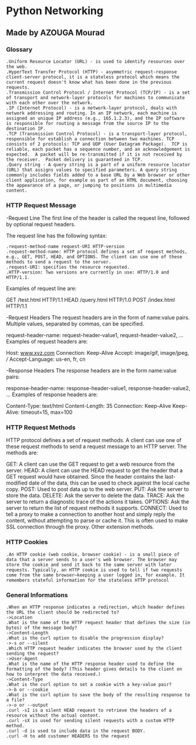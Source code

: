 # Python Networking
## Made by AZOUGA Mourad

### Glossary
	.Uniform Resource Locator (URL) - is used to identify resources over the web.
	.HyperText Transfer Protocol (HTTP) - asymmetric request-response client-server protocol, it is a stateless protocol which means the current request doesn't know what has been done in the previous requests.
	.Transmission Control Protocol / Internet Protocol (TCP/IP) - is a set of transport and network-layer protocols for machines to communicate with each other over the network.
	.IP (Internet Protocol) - is a network-layer protocol, deals with network addressing and routing. In an IP network, each machine is assigned an unique IP address (e.g., 165.1.2.3), and the IP software is responsible for routing a message from the source IP to the destination IP.
	.TCP (Transmission Control Protocol) - is a transport-layer protocol, responsible for establish a connection between two machines. TCP consists of 2 protocols: TCP and UDP (User Datagram Package).  TCP is reliable, each packet has a sequence number, and an acknowledgement is expected.  A packet will be re-transmitted if it is not received by the receiver.  Packet delivery is guaranteed in TCP.
	.Query string - A query string is a part of a uniform resource locator (URL) that assigns values to specified parameters. A query string commonly includes fields added to a base URL by a Web browser or other client application, for example as part of an HTML document, choosing the appearance of a page, or jumping to positions in multimedia content.

### HTTP Request Message

-Request Line
The first line of the header is called the request line, followed by optional request headers.

The request line has the following syntax:

	.request-method-name request-URI HTTP-version
	.request-method-name: HTTP protocol defines a set of request methods, e.g., GET, POST, HEAD, and OPTIONS. The client can use one of these methods to send a request to the server.
	.request-URI: specifies the resource requested.
	.HTTP-version: Two versions are currently in use: HTTP/1.0 and HTTP/1.1.
Examples of request line are:

GET /test.html HTTP/1.1
HEAD /query.html HTTP/1.0
POST /index.html HTTP/1.1

-Request Headers
The request headers are in the form of name:value pairs. Multiple values, separated by commas, can be specified.

request-header-name: request-header-value1, request-header-value2, ...
Examples of request headers are:

Host: www.xyz.com
Connection: Keep-Alive
Accept: image/gif, image/jpeg, */*
Accept-Language: us-en, fr, cn

-Response Headers
The response headers are in the form name:value pairs:

response-header-name: response-header-value1, response-header-value2, ...
Examples of response headers are:

Content-Type: text/html
Content-Length: 35
Connection: Keep-Alive
Keep-Alive: timeout=15, max=100

### HTTP Request Methods
HTTP protocol defines a set of request methods. A client can use one of these request methods to send a request message to an HTTP server. The methods are:

GET: A client can use the GET request to get a web resource from the server.
HEAD: A client can use the HEAD request to get the header that a GET request would have obtained. Since the header contains the last-modified date of the data, this can be used to check against the local cache copy.
POST: Used to post data up to the web server.
PUT: Ask the server to store the data.
DELETE: Ask the server to delete the data.
TRACE: Ask the server to return a diagnostic trace of the actions it takes.
OPTIONS: Ask the server to return the list of request methods it supports.
CONNECT: Used to tell a proxy to make a connection to another host and simply reply the content, without attempting to parse or cache it. This is often used to make SSL connection through the proxy.
Other extension methods.

### HTTP Cookies
	.An HTTP cookie (web cookie, browser cookie) - is a small piece of data that a server sends to a user's web browser. The browser may store the cookie and send it back to the same server with later requests. Typically, an HTTP cookie is used to tell if two requests come from the same browser—keeping a user logged in, for example. It remembers stateful information for the stateless HTTP protocol

### General Informations
	.When an HTTP response indicates a redirection, which header defines the URL the client should be redirected to? 
	->Location
	.What is the name of the HTTP request header that defines the size (in bytes) of the message body?
	->Content-Length
	.What is the curl option to disable the progression display?
	->-s or --silent
	.Which HTTP request header indicates the browser used by the client sending the request?
	->User-Agent
	.What is the name of the HTTP response header used to define the formatting of the body? (This header gives details to the client on how to interpret the data received.)
	->Content-Type
	.What is the curl option to set a cookie with a key-value pair?
	->-b or --cookie
	.What is the curl option to save the body of the resulting response to a file?
	->-o or --output
	.curl -sI is a silent HEAD request to retrieve the headers of a resource without the actual content.
	.curl -sX is used for sending silent requests with a custom HTTP method.
	.curl -d is used to include data in the request BODY.
	.curl -H to add customer HEADERS to the request

